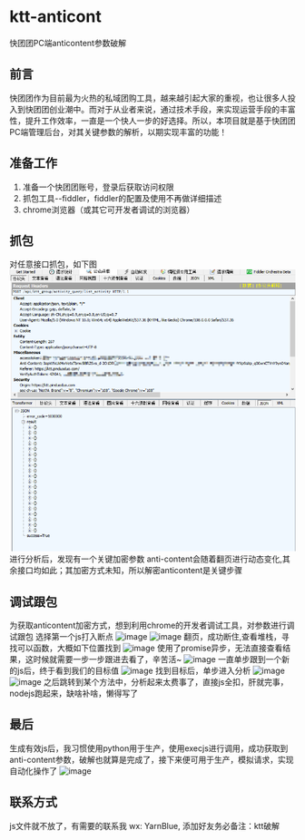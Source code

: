 # ktt-anticont
快团团PC端anticontent参数破解
## 前言
快团团作为目前最为火热的私域团购工具，越来越引起大家的重视，也让很多人投入到快团团创业潮中。而对于从业者来说，通过技术手段，来实现运营手段的丰富性，提升工作效率，一直是一个快人一步的好选择。所以，本项目就是基于快团团PC端管理后台，对其关键参数的解析，以期实现丰富的功能！
## 准备工作
1. 准备一个快团团账号，登录后获取访问权限
2. 抓包工具--fiddler，fiddler的配置及使用不再做详细描述
3. chrome浏览器（或其它可开发者调试的浏览器）
## 抓包
对任意接口抓包，如下图
</br>
 ![image](https://github.com/BigWhitee/ktt-anticont/blob/main/1.png)
</br>
进行分析后，发现有一个关键加密参数 anti-content会随着翻页进行动态变化,其余接口均如此；其加密方式未知，所以解密anticontent是关键步骤
## 调试跟包
为获取anticontent加密方式，想到利用chrome的开发者调试工具，对参数进行调试跟包
选择第一个js打入断点
![image](https://user-images.githubusercontent.com/43695412/205470656-d4f0d8ee-9077-403a-ac55-947bdf45d463.png)
![image](https://user-images.githubusercontent.com/43695412/205470683-7b5851b3-60a9-4800-bc3c-5f7fad6281ae.png)
翻页，成功断住,查看堆栈，寻找可以函数，大概如下位置找到
![image](https://user-images.githubusercontent.com/43695412/205470807-ef01418a-642a-4105-8b7d-7f322b82dee3.png)
使用了promise异步，无法直接查看结果，这时候就需要一步一步跟进去看了，辛苦活~
![image](https://user-images.githubusercontent.com/43695412/205470838-65e87e92-3b1f-4a6a-b915-507ce84b13d3.png)
一直单步跟到一个新的js后，终于看到我们的目标值
![image](https://user-images.githubusercontent.com/43695412/205470860-949c2b98-633c-4e51-8f4a-7223f84bd639.png)
找到目标后，单步进入分析
![image](https://user-images.githubusercontent.com/43695412/205470889-d17f05be-75fb-4190-b7ab-9589e57c901f.png)
![image](https://user-images.githubusercontent.com/43695412/205470905-6e781529-050f-48f7-8875-4dc2e9661370.png)
之后跳转到某个方法中，分析起来太费事了，直接js全扣，肝就完事，nodejs跑起来，缺啥补啥，懒得写了
## 最后
生成有效js后，我习惯使用python用于生产，使用execjs进行调用，成功获取到anti-content参数，破解也就算是完成了，接下来便可用于生产，模拟请求，实现自动化操作了
![image](https://user-images.githubusercontent.com/43695412/205471119-62e677f9-12d5-4b2b-83ed-acda4f4ce57c.png)
## 联系方式
js文件就不放了，有需要的联系我
wx: YarnBlue, 添加好友务必备注：ktt破解
